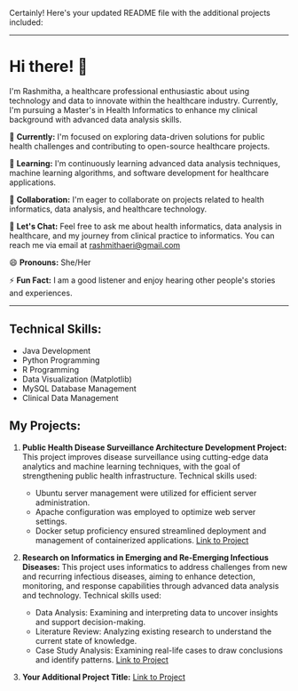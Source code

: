 Certainly! Here's your updated README file with the additional projects included:

---

# Hi there! 👋

I'm Rashmitha, a healthcare professional enthusiastic about using technology and data to innovate within the healthcare industry. Currently, I'm pursuing a Master's in Health Informatics to enhance my clinical background with advanced data analysis skills.

🔭 **Currently:** I'm focused on exploring data-driven solutions for public health challenges and contributing to open-source healthcare projects.

🌱 **Learning:** I'm continuously learning advanced data analysis techniques, machine learning algorithms, and software development for healthcare applications.

👯 **Collaboration:** I'm eager to collaborate on projects related to health informatics, data analysis, and healthcare technology.

💬 **Let's Chat:** Feel free to ask me about health informatics, data analysis in healthcare, and my journey from clinical practice to informatics. You can reach me via email at rashmithaeri@gmail.com 

😄 **Pronouns:** She/Her

⚡ **Fun Fact:** I am a good listener and enjoy hearing other people's stories and experiences.

---

## Technical Skills:
- Java Development
- Python Programming
- R Programming
- Data Visualization (Matplotlib)
- MySQL Database Management
- Clinical Data Management

## My Projects:
1. **Public Health Disease Surveillance Architecture Development Project:** 
   This project improves disease surveillance using cutting-edge data analytics and machine learning techniques, with the goal of strengthening public health infrastructure.
   Technical skills used:
   - Ubuntu server management were utilized for efficient server administration. 
   - Apache configuration was employed to optimize web server settings. 
   - Docker setup proficiency ensured streamlined deployment and management of containerized applications.
   [Link to Project](https://github.com/RashmithaEri/Architecture-development-project)

3. **Research on Informatics in Emerging and Re-Emerging Infectious Diseases:**
   This project uses informatics to address challenges from new and recurring infectious diseases, aiming to enhance detection, monitoring, and response capabilities through advanced 
   data analysis and technology.
   Technical skills used:
   - Data Analysis: Examining and interpreting data to uncover insights and support decision-making.
   - Literature Review: Analyzing existing research to understand the current state of knowledge.
   - Case Study Analysis: Examining real-life cases to draw conclusions and identify patterns.
   [Link to Project](https://github.com/RashmithaEri/InfectiousDiseaseInformatics)

5. **Your Additional Project Title:**
   [Link to Project](https://github.com/RashmithaEri/Your-Additional-Project)

